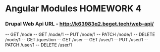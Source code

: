 # Angular Modules HOMEWORK 4

### Drupal Web Api URL - http://k63983q2.beget.tech/web-api/

-- GET	    /node
-- GET	    /node/1
-- PUT	    /node/1
-- PATCH	/node/1
-- DELETE	/node/1
-- GET	    /question
-- GET	    /user
-- GET	    /user/1
-- PUT	    /user/1
-- PATCH	/user/1
-- DELETE	/user/1
